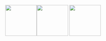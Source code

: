 








<img src="https://user-images.githubusercontent.com/51853908/178378891-cd4a514b-b9bd-41f1-afba-e64d00a34705.png" width="100" height="100"><img src="https://user-images.githubusercontent.com/51853908/178378906-2adb436b-aa0e-4f0a-bba1-2e550d67c306.png" width="100" height="100">
<img src="https://user-images.githubusercontent.com/51853908/178379037-7925ae65-977c-4199-a1ac-e434a9627fe1.png" width="100" height="100">
